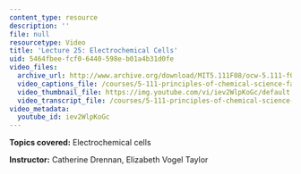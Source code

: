 ```yaml
---
content_type: resource
description: ''
file: null
resourcetype: Video
title: 'Lecture 25: Electrochemical Cells'
uid: 5464fbee-fcf0-6440-598e-b01a4b31d0fe
video_files:
  archive_url: http://www.archive.org/download/MIT5.111F08/ocw-5.111-f08-lec25_300k.mp4
  video_captions_file: /courses/5-111-principles-of-chemical-science-fall-2008/3d32c22186585e9981aef71a76e8223c_iev2WlpKoGc.vtt
  video_thumbnail_file: https://img.youtube.com/vi/iev2WlpKoGc/default.jpg
  video_transcript_file: /courses/5-111-principles-of-chemical-science-fall-2008/0c72b3f89fba7caa77917f7e2a335819_iev2WlpKoGc.pdf
video_metadata:
  youtube_id: iev2WlpKoGc
---
```


**Topics covered:** Electrochemical cells

**Instructor:** Catherine Drennan, Elizabeth Vogel Taylor
